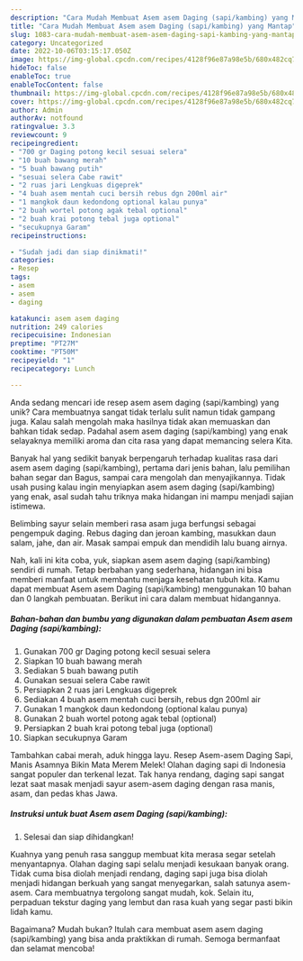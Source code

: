 ```yaml
---
description: "Cara Mudah Membuat Asem asem Daging (sapi/kambing) yang Mantap"
title: "Cara Mudah Membuat Asem asem Daging (sapi/kambing) yang Mantap"
slug: 1083-cara-mudah-membuat-asem-asem-daging-sapi-kambing-yang-mantap
category: Uncategorized
date: 2022-10-06T03:15:17.050Z
image: https://img-global.cpcdn.com/recipes/4128f96e87a98e5b/680x482cq70/asem-asem-daging-sapikambing-foto-resep-utama.jpg
hideToc: false
enableToc: true
enableTocContent: false
thumbnail: https://img-global.cpcdn.com/recipes/4128f96e87a98e5b/680x482cq70/asem-asem-daging-sapikambing-foto-resep-utama.jpg
cover: https://img-global.cpcdn.com/recipes/4128f96e87a98e5b/680x482cq70/asem-asem-daging-sapikambing-foto-resep-utama.jpg
author: Admin
authorAv: notfound
ratingvalue: 3.3
reviewcount: 9
recipeingredient:
- "700 gr Daging potong kecil sesuai selera"
- "10 buah bawang merah"
- "5 buah bawang putih"
- "sesuai selera Cabe rawit"
- "2 ruas jari Lengkuas digeprek"
- "4 buah asem mentah cuci bersih rebus dgn 200ml air"
- "1 mangkok daun kedondong optional kalau punya"
- "2 buah wortel potong agak tebal optional"
- "2 buah krai potong tebal juga optional"
- "secukupnya Garam"
recipeinstructions:

- "Sudah jadi dan siap dinikmati!"
categories:
- Resep
tags:
- asem
- asem
- daging

katakunci: asem asem daging 
nutrition: 249 calories
recipecuisine: Indonesian
preptime: "PT27M"
cooktime: "PT50M"
recipeyield: "1"
recipecategory: Lunch

---
```





Anda sedang mencari ide resep asem asem daging (sapi/kambing) yang unik? Cara membuatnya sangat tidak terlalu sulit namun tidak gampang juga. Kalau salah mengolah maka hasilnya tidak akan memuaskan dan bahkan tidak sedap. Padahal asem asem daging (sapi/kambing) yang enak selayaknya memiliki aroma dan cita rasa yang dapat memancing selera Kita.





Banyak hal yang sedikit banyak berpengaruh terhadap kualitas rasa dari asem asem daging (sapi/kambing), pertama dari jenis bahan, lalu pemilihan bahan segar dan Bagus, sampai cara mengolah dan menyajikannya. Tidak usah pusing kalau ingin menyiapkan asem asem daging (sapi/kambing) yang enak,      asal sudah tahu triknya maka hidangan ini mampu menjadi sajian istimewa.














Belimbing sayur selain memberi rasa asam juga berfungsi sebagai pengempuk daging. Rebus daging dan jeroan kambing, masukkan daun salam, jahe, dan air. Masak sampai empuk dan mendidih lalu buang airnya.






Nah, kali ini kita coba, yuk, siapkan asem asem daging (sapi/kambing) sendiri di rumah. Tetap berbahan yang sederhana, hidangan ini bisa memberi manfaat untuk membantu menjaga kesehatan tubuh kita. Kamu dapat membuat Asem asem Daging (sapi/kambing) menggunakan 10 bahan dan 0 langkah pembuatan. Berikut ini cara dalam membuat hidangannya.

<!--inarticleads1-->

##### Bahan-bahan dan bumbu yang digunakan dalam pembuatan Asem asem Daging (sapi/kambing):

1. Gunakan 700 gr Daging potong kecil sesuai selera
1. Siapkan 10 buah bawang merah
1. Sediakan 5 buah bawang putih
1. Gunakan sesuai selera Cabe rawit
1. Persiapkan 2 ruas jari Lengkuas digeprek
1. Sediakan 4 buah asem mentah cuci bersih, rebus dgn 200ml air
1. Gunakan 1 mangkok daun kedondong (optional kalau punya)
1. Gunakan 2 buah wortel potong agak tebal (optional)
1. Persiapkan 2 buah krai potong tebal juga (optional)
1. Siapkan secukupnya Garam


Tambahkan cabai merah, aduk hingga layu. Resep Asem-asem Daging Sapi, Manis Asamnya Bikin Mata Merem Melek! Olahan daging sapi di Indonesia sangat populer dan terkenal lezat. Tak hanya rendang, daging sapi sangat lezat saat masak menjadi sayur asem-asem daging dengan rasa manis, asam, dan pedas khas Jawa. 

<!--inarticleads2-->

##### Instruksi untuk buat Asem asem Daging (sapi/kambing):


1. Selesai dan siap dihidangkan!

Kuahnya yang penuh rasa sanggup membuat kita merasa segar setelah menyantapnya. Olahan daging sapi selalu menjadi kesukaan banyak orang. Tidak cuma bisa diolah menjadi rendang, daging sapi juga bisa diolah menjadi hidangan berkuah yang sangat menyegarkan, salah satunya asem-asem. Cara membuatnya tergolong sangat mudah, kok. Selain itu, perpaduan tekstur daging yang lembut dan rasa kuah yang segar pasti bikin lidah kamu. 

Bagaimana? Mudah bukan? Itulah cara membuat asem asem daging (sapi/kambing) yang bisa anda praktikkan di rumah. Semoga bermanfaat dan selamat mencoba!
